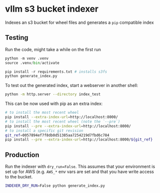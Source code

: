 # vllm s3 bucket indexer

Indexes an s3 bucket for wheel files and generates a `pip` compatible index

## Testing

Run the code, might take a while on the first run

```python
python -m venv .venv
source .venv/bin/activate

pip install -r requirements.txt # installs s3fs
python generate_index.py
```

To test out the generated index, start a webserver in another shell:

```bash
python -m http.server --directory index_test
```

This can be now used with pip as an extra index:

```bash
# to install the most recent wheel
pip install --extra-index-url=http://localhost:8000/
# to install the most recent wheel (note the `--pre`)
pip install --pre --extra-index-url=http://localhost:8000/
# to install a specific git revision
git_ref=0057894ef7f8db0d51385aa7254219d7fbd6c784
pip install --pre --extra-index-url=http://localhost:8000/${git_ref}
```

## Production

Run the indexer with `dry_run=False`. This assumes that your environment is set up for AWS (e.g. `AWS_*` env vars are set and that you have write access to the bucket.

```bash
INDEXER_DRY_RUN=False python generate_index.py
```

